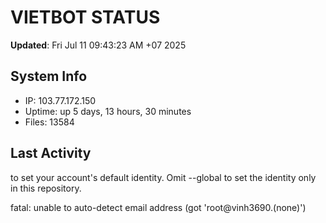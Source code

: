 # VIETBOT STATUS
**Updated**: Fri Jul 11 09:43:23 AM +07 2025

## System Info
- IP: 103.77.172.150
- Uptime: up 5 days, 13 hours, 30 minutes
- Files: 13584

## Last Activity

to set your account's default identity.
Omit --global to set the identity only in this repository.

fatal: unable to auto-detect email address (got 'root@vinh3690.(none)')
